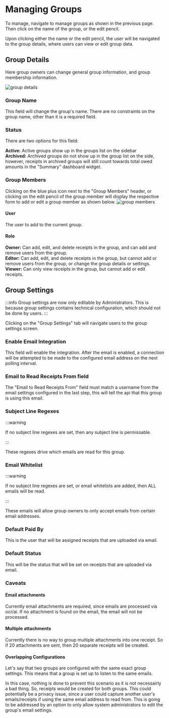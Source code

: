 # Managing Groups

To manage, navigate to manage groups as shown in the previous page. Then click on the name of the group, or the edit
pencil.

Upon clicking either the name or the edit pencil, the user will be navigated to the group details, where users can view
or edit group data.

## Group Details

Here group owners can change general group information, and group membership information.

![group details](/img/groups/edit_group_details.png)

### Group Name

This field will change the group's name. There are no constraints on the group name, other than it is a required field.

### Status

There are two options for this field:

**Active:** Active groups show up in the groups list on the sidebar  
**Archived:** Archived groups do not show up in the group list on the side, however, receipts in archived groups will
still count towards total owed amounts in the "Summary" dashboard widget.

### Group Members

Clicking on the blue plus icon next to the "Group Members" header, or clicking on the edit pencil of the group member
will display the respective form to add or edit a group member as shown below.
![group members](/img/groups/edit_group_member.png)

#### User

The user to add to the current group.

#### Role

**Owner:** Can add, edit, and delete receipts in the group, and can add and remove users from the group.  
**Editor:** Can add, edit, and delete receipts in the group, but cannot add or remove users from the group, or change
the group details or settings.  
**Viewer:** Can only view receipts in the group, but cannot add or edit receipts.

## Group Settings

:::info
Group settings are now only editable by Administrators. This is because group settings contains technical configuration,
which should not be done by users.
:::

Clicking on the "Group Settings" tab will navigate users to the group settings screen.

### Enable Email Integration

This field will enable the integration. After the email is enabled, a connection will be attempted to be made to the
configured email address on the next polling interval.

### Email to Read Receipts From field

The "Email to Read Receipts From" field must match a username from the email settings configured in the last step, this
will tell the api that this group is using this email.

### Subject Line Regexes

:::warning

If no subject line regexes are set, then any subject line is permissable.

:::

These regexes drive which emails are read for this group.

### Email Whitelist

:::warning

If no subject line regexes are set, or email whitelists are added, then ALL emails will be read.

:::

These emails will allow group owners to only accept emails from certain email addresses.

### Default Paid By

This is the user that will be assigned receipts that are uploaded via email.

### Default Status

This will be the status that will be set on receipts that are uploaded via email.

### Caveats

#### Email attachments

Currently email attachments are required, since emails are processed via ocr/ai. If no attachment is found on the email,
the email will not be processed.

#### Multiple attachments

Currently there is no way to group multiple attachments into one receipt. So if 20 attachments are sent, then 20
separate receipts will be created.

#### Overlapping Configurations

Let's say that two groups are configured with the same exact group settings. This means that a group is set up to listen
to the same emails.

In this case, nothing is done to prevent this scenario as it is not necessairly a bad thing. So, receipts would be
created for both groups.
This could potentially be a privacy issue, since a user could capture another user's emails/receipts if using the same
email address to read from. This is going to be addressed by an option to only allow system administrators to edit the
group's email settings.
